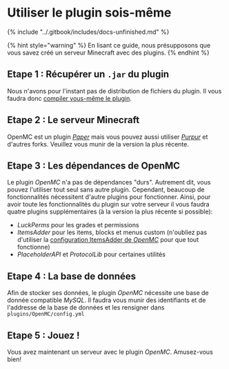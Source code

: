 # Utiliser le plugin sois-même

{% include "../.gitbook/includes/docs-unfinished.md" %}

{% hint style="warning" %}
En lisant ce guide, nous présupposons que vous savez créé un serveur Minecraft avec des plugins.
{% endhint %}

## Etape 1 : Récupérer un `.jar` du plugin

Nous n'avons pour l'instant pas de distribution de fichiers du plugin. Il vous faudra donc [compiler vous-même le plugin](contribute/contribute/build.md).

## Etape 2 : Le serveur Minecraft

OpenMC est un plugin [*Paper*](https://papermc.io/downloads/paper) mais vous pouvez aussi utiliser [*Purpur*](https://purpurmc.org/download/purpur) et d'autres forks.
Veuillez vous munir de la version la plus récente.

## Etape 3 : Les dépendances de OpenMC

Le plugin *OpenMC* n'a pas de dépendances "durs". Autrement dit, vous pouvez l'utiliser tout seul sans autre plugin.
Cependant, beaucoup de fonctionnalités nécessitent d'autre plugins pour fonctionner. Ainsi, pour avoir toute les fonctionnalités
du plugin sur votre serveur il vous faudra quatre plugins supplémentaires (à la version la plus récente si possible):
- *LuckPerms* pour les grades et permissions
- *ItemsAdder* pour les items, blocks et menus custom (n'oubliez pas d'utiliser la [configuration ItemsAdder de *OpenMC*](https://github.com/ServerOpenMC/ItemsAdder) pour que tout fonctionne)
- *PlaceholderAPI* et *ProtocolLib* pour certaines utilités

## Etape 4 : La base de données

Afin de stocker ses données, le plugin *OpenMC* nécessite une base de donnée compatible *MySQL*.
Il faudra vous munir des identifiants et de l'addresse de la base de données et les rensigner dans `plugins/OpenMC/config.yml`

## Etape 5 : Jouez !

Vous avez maintenant un serveur avec le plugin *OpenMC*. Amusez-vous bien!
